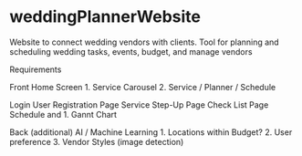 # weddingPlannerWebsite
Website to connect wedding vendors with clients. Tool for planning and scheduling wedding tasks, events, budget, and manage vendors 


Requirements

Front
Home Screen
	1. Service Carousel
	2. Service / Planner / Schedule
	
Login
User Registration Page
Service Step-Up Page
Check List Page
Schedule and 
	1. Gannt Chart

Back (additional)
AI / Machine Learning
	1. Locations within Budget?
	2. User preference
  3. Vendor Styles (image detection)
